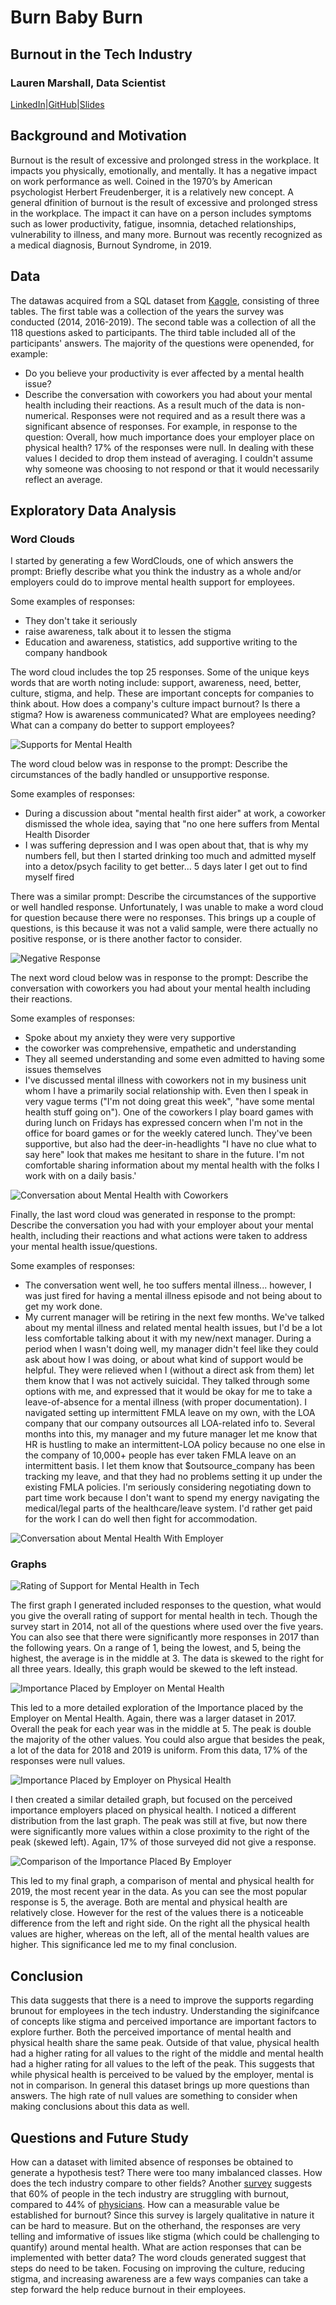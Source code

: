 # Burn Baby Burn
## Burnout in the Tech Industry
### Lauren Marshall, Data Scientist
[LinkedIn](https://www.linkedin.com/in/lauren-marshall-7603491b5/)|[GitHub](https://github.com/laurmarshall)|[Slides](https://github.com/laurmarshall/Burnout-In-Tech/blob/main/Burnout%20in%20the%20Tech%20Industry.pdf)
## Background and Motivation
Burnout is the result of excessive and prolonged stress in the workplace. It impacts you physically, emotionally, and mentally. It has a negative impact on work performance as well.
Coined in the 1970’s by American psychologist Herbert Freudenberger, it is a relatively new concept. A general dfinition of burnout is the result of excessive and prolonged stress in the workplace. The impact it can have on a person includes symptoms such as lower productivity, fatigue, insomnia, detached relationships, vulnerability to illness, and many more. Burnout was recently recognized as a medical diagnosis, Burnout Syndrome, in 2019.

## Data
The datawas acquired from a SQL dataset from [Kaggle](https://www.kaggle.com/anth7310/mental-health-in-the-tech-industry), consisting of three tables. The first table was a collection of the years the survey was conducted (2014, 2016-2019). The second table was a collection of all the 118 questions asked to participants. The third table included all of the participants' answers. The majority of the questions were openended, for example: 
- Do you believe your productivity is ever affected by a mental health issue? 
- Describe the conversation with coworkers you had about your mental health including their reactions.
As a result much of the data is non-numerical. Responses were not required and as a result there was a significant absence of responses. For example, in response to the question: Overall, how much importance does your employer place on physical health? 17% of the responses were null. In dealing with these values I decided to drop them instead of averaging. I couldn't assume why someone was choosing to not respond or that it would necessarily reflect an average.


## Exploratory Data Analysis

### Word Clouds
I started by generating a few WordClouds, one of which answers the prompt: Briefly describe what you think the industry as a whole and/or employers could do to improve mental health support for employees. 

Some examples of responses:
- They don't take it seriously
- raise awareness, talk about it to lessen the stigma
- Education and awareness, statistics, add supportive writing to the company handbook

The word cloud includes the top 25 responses. Some of the unique keys words that are worth noting include: support, awareness, need, better, culture, stigma, and help. These are important concepts for companies to think about. How does a company's culture impact burnout? Is there a stigma? How is awareness communicated? What are employees needing? What can a company do better to support employees?

![Supports for Mental Health](https://github.com/laurmarshall/Burnout-In-Tech/blob/main/images/word%20cloud%20with%20employee%20supports.png)


The word cloud below was in response to the prompt: Describe the circumstances of the badly handled or unsupportive response.

Some examples of responses:
- During a discussion about "mental health first aider" at work, a coworker dismissed the whole idea, saying that "no one here suffers from Mental Health Disorder
- I was suffering depression and I was open about that, that is why my numbers fell, but then I started drinking too much and admitted myself into a detox/psych facility to get better... 5 days later I get out to find myself fired

There was a similar prompt: Describe the circumstances of the supportive or well handled response. Unfortunately, I was unable to make a word cloud for question because there were no responses. This brings up a couple of questions, is this because it was not a valid sample, were there actually no positive response, or is there another factor to consider.

![Negative Response](https://github.com/laurmarshall/Burnout-In-Tech/blob/main/images/Neagtive%20Burnout%20Response.png)


The next word cloud below was in response to the prompt: Describe the conversation with coworkers you had about your mental health including their reactions.

Some examples of responses:
- Spoke about my anxiety they were very supportive
- the coworker was comprehensive, empathetic and understanding
- They all seemed understanding and some even admitted to having some issues themselves
- I've discussed mental illness with coworkers not in my business unit whom I have a primarily social relationship with. Even then I speak in very vague terms ("I'm not doing great this week", "have some mental health stuff going on"). One of the coworkers I play board games with during lunch on Fridays has expressed concern when I'm not in the office for board games or for the weekly catered lunch. They've been supportive, but also had the deer-in-headlights "I have no clue what to say here" look that makes me hesitant to share in the future. I'm not comfortable sharing information about my mental health with the folks I work with on a daily basis.'

![Conversation about Mental Health with Coworkers](https://github.com/laurmarshall/Burnout-In-Tech/blob/main/images/Conversation%20about%20Mental%20Health%20with%20Coworkers.png)


Finally, the last word cloud was generated in response to the prompt: Describe the conversation you had with your employer about your mental health, including their reactions and what actions were taken to address your mental health issue/questions.

Some examples of responses:
- The conversation went well, he too suffers mental illness... however, I was just fired for having a mental illness episode and not being about to get my work done.
- My current manager will be retiring in the next few months. We've talked about my mental illness and related mental health issues, but I'd be a lot less comfortable talking about it with my new/next manager. During a period when I wasn't doing well, my manager didn't feel like they could ask about how I was doing, or about what kind of support would be helpful. They were relieved when I (without a direct ask from them) let them know that I was not actively suicidal. They talked through some options with me, and expressed that it would be okay for me to take a leave-of-absence for a mental illness (with proper documentation). I navigated setting up intermittent FMLA leave on my own, with the LOA company that our company outsources all LOA-related info to. Several months into this, my manager and my future manager let me know that HR is hustling to make an intermittent-LOA policy because no one else in the company of 10,000+ people has ever taken FMLA leave on an intermittent basis. I let them know that $outsource_company has been tracking my leave, and that they had no problems setting it up under the existing FMLA policies. I'm seriously considering negotiating down to part time work because I don't want to spend my energy navigating the medical/legal parts of the healthcare/leave system. I'd rather get paid for the work I can do well then fight for accommodation.

![Conversation about Mental Health With Employer](https://github.com/laurmarshall/Burnout-In-Tech/blob/main/images/Conversation%20With%20Employeer.png)


### Graphs
![Rating of Support for Mental Health in Tech](https://github.com/laurmarshall/Burnout-In-Tech/blob/main/images/Rating%20of%20Support%20for%20Mental%20Health%20in%20Tech.png)

The first graph I generated included responses to the question, what would you give the overall rating of support for mental health in tech. Though the survey start in 2014, not all of the questions where used over the five years. You can also see that there were significantly more responses in 2017 than the following years. On a range of 1, being the lowest, and 5, being the highest, the average is in the middle at 3. The data is skewed to the right for all three years. Ideally, this graph would be skewed to the left instead.


![Importance Placed by Employer on Mental Health](https://github.com/laurmarshall/Burnout-In-Tech/blob/main/images/Importance%20Placed%20by%20Employer%20on%20Mental%20Health.png)

This led to a more detailed exploration of the Importance placed by the Employer on Mental Health. Again, there was a larger dataset in 2017. Overall the peak for each year was in the middle at 5. The peak is double the majority of the other values. You could also argue that besides the peak, a lot of the data for 2018 and 2019 is uniform. From this data, 17% of the responses were null values. 

![Importance Placed by Employer on Physical Health](https://github.com/laurmarshall/Burnout-In-Tech/blob/main/images/Importance%20Placed%20by%20Employer%20on%20Physical%20Health.png)

I then created a similar detailed graph, but focused on the perceived importance employers placed on physical health. I noticed a different distribution from the last graph. The peak was still at five, but now there were significantly more values within a close proximity to the right of the peak (skewed left). Again, 17% of those surveyed did not give a response.


![Comparison of the Importance Placed By Employer](https://github.com/laurmarshall/Burnout-In-Tech/blob/main/images/Comparison%202019.png)

This led to my final graph, a comparison of mental and physical health for 2019, the most recent year in the data. As you can see the most popular response is 5, the average. Both are mental and physical health are relatively close. However for the rest of the values there is a noticeable difference from the left and right side. On the right all the physical health values are higher, whereas on the left, all of the mental health values are higher. This significance led me to my final conclusion.



## Conclusion
This data suggests that there is a need to improve the supports regarding brunout for employees in the tech industry. Understanding the siginifcance of concepts like stigma and perceived importance are important factors to explore further.
Both the perceived importance of mental health and physical health share the same peak. Outside of that value, physical health had a higher rating for all values to the right of the middle and mental health had a higher rating for all values to the left of the peak. This suggests that while physical health is perceived to be valued by the employer, mental is not in comparison. In general this dataset brings up more questions than answers. The high rate of null values are something to consider when making conclusions about this data as well.

## Questions and Future Study
How can a dataset with limited absence of responses be obtained to generate a hypothesis test? There were too many imbalanced classes.
How does the tech industry compare to other fields? Another [survey](https://www.teamblind.com/blog/index.php/2018/05/29/close-to-60-percent-of-surveyed-tech-workers-are-burnt-out-credit-karma-tops-the-list-for-most-employees-suffering-from-burnout/) suggests that 60% of people in the tech industry are struggling with burnout, compared to 44% of [physicians](https://www.ama-assn.org/practice-management/physician-health/physician-burnout-which-medical-specialties-feel-most-stress).
How can a measurable value be established for burnout? Since this survey is largely qualitative in nature it can be hard to measure. But on the otherhand, the responses are very telling and imformative of issues like stigma (which could be challenging to quantify) around mental health.
What are action responses that can be implemented with better data? The word clouds generated suggest that steps do need to be taken. Focusing on improving the culture, reducing stigma, and increasing awareness are a few ways companies can take a step forward the help reduce burnout in their employees.
